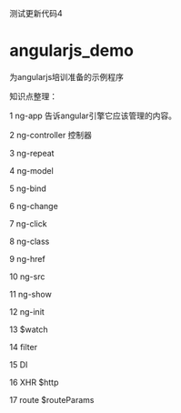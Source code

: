 测试更新代码4

angularjs_demo
============================

为angularjs培训准备的示例程序

知识点整理：

1  ng-app
   告诉angular引擎它应该管理的内容。

2  ng-controller
   控制器

3  ng-repeat
    

4  ng-model

5  ng-bind

6  ng-change

7  ng-click

8  ng-class  

9  ng-href

10  ng-src

11  ng-show

12  ng-init

13 $watch

14 filter

15 DI

16 XHR $http

17 route $routeParams


